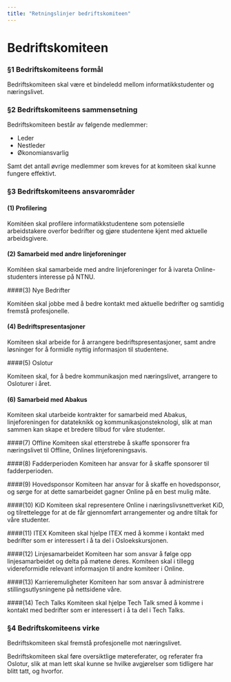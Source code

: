 ```yaml
---
title: "Retningslinjer bedriftskomiteen"
---
```


Bedriftskomiteen
===========

### §1 Bedriftskomiteens formål

Bedriftskomiteen skal være et bindeledd mellom informatikkstudenter og næringslivet. 


### §2 Bedriftskomiteens sammensetning

Bedriftskomiteen består av følgende medlemmer: 

* Leder  
* Nestleder  
* Økonomiansvarlig  

Samt det antall øvrige medlemmer som kreves for at komiteen skal kunne fungere effektivt.


### §3 Bedriftskomiteens ansvarområder

#### (1) Profilering

Komitéen skal profilere informatikkstudentene som potensielle arbeidstakere overfor bedrifter og gjøre studentene kjent med aktuelle arbeidsgivere. 

#### (2) Samarbeid med andre linjeforeninger 

Komitéen skal samarbeide med andre linjeforeninger for å ivareta Online-studenters interesse på NTNU.

####(3) Nye Bedrifter

Komitéen skal jobbe med å bedre kontakt med aktuelle bedrifter og samtidig fremstå profesjonelle.

#### (4) Bedriftspresentasjoner

Komiteen skal arbeide for å arrangere bedriftspresentasjoner, samt andre løsninger for å formidle nyttig informasjon til studentene.


####(5) Oslotur

Komiteen skal, for å bedre kommunikasjon med næringslivet, arrangere to Osloturer i året.


#### (6) Samarbeid med Abakus

Komiteen skal utarbeide kontrakter for samarbeid med Abakus, linjeforeningen for datateknikk og kommunikasjonsteknologi, slik at man sammen kan skape et bredere tilbud for våre studenter.

####(7) Offline
Komiteen skal etterstrebe å skaffe sponsorer fra næringslivet til Offline, Onlines linjeforeningsavis.

####(8) Fadderperioden
Komiteen har ansvar for å skaffe sponsorer til fadderperioden.

####(9) Hovedsponsor
Komiteen har ansvar for å skaffe en hovedsponsor, og sørge for at dette samarbeidet gagner Online på en best mulig måte.

####(10) KiD
Komiteen skal representere Online i næringslivsnettverket KiD, og tilrettelegge for at de får gjennomført arrangementer og andre tiltak for våre studenter.

####(11) ITEX
Komiteen skal hjelpe ITEX med å komme i kontakt med bedrifter som er interessert i å ta del i Osloekskursjonen. 

####(12) Linjesamarbeidet 
Komiteen har som ansvar å følge opp linjesamarbeidet og delta på møtene deres. Komiteen skal i tillegg videreformidle relevant informasjon til andre komiteer i Online.

####(13) Karrieremuligheter
Komiteen har som ansvar å administrere stillingsutlysningene på nettsidene våre. 

####(14) Tech Talks
Komiteen skal hjelpe Tech Talk smed å komme i kontakt med bedrifter som er interessert i å ta del i Tech Talks.

### §4 Bedriftskomiteens virke

Bedriftskomiteen skal fremstå profesjonelle mot næringslivet.

Bedriftskomiteen skal føre oversiktlige møtereferater, og referater fra Oslotur, slik at man lett skal kunne se hvilke avgjørelser som tidligere har blitt tatt, og hvorfor.
